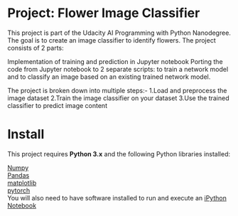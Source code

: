 # Project: Flower Image Classifier
This project is part of the Udacity AI Programming with Python Nanodegree. The goal is to create an image classifier to identify flowers. The project consists of 2 parts:

Implementation of training and prediction in Jupyter notebook
Porting the code from Jupyter notebook to 2 separate scripts: to train a network model and to classify an image based on an existing trained network model.


The project is broken down into multiple steps:-
1.Load and preprocess the image dataset
2.Train the image classifier on your dataset
3.Use the trained classifier to predict image content

# Install
This project requires <b>Python 3.x</b> and the following Python libraries installed:

[Numpy](http://www.numpy.org/)<br>
[Pandas](http://pandas.pydata.org/)<br>
[matplotlib](http://matplotlib.org/)<br>
[pytorch](https://pytorch.org/)<br>
You will also need to have software installed to run and execute an [iPython Notebook](http://ipython.org/notebook.html)

